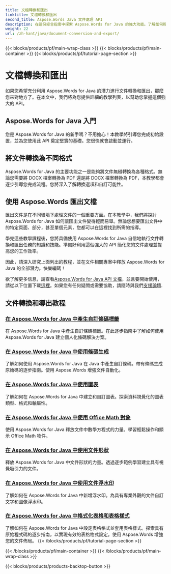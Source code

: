 ```yaml
---
title: 文檔轉換和匯出
linktitle: 文檔轉換和匯出
second_title: Aspose.Words Java 文件處理 API
description: 在這份綜合指南中探索 Aspose.Words for Java 的強大功能。了解如何輕鬆轉換和匯出文件。
weight: 22
url: /zh-hant/java/document-conversion-and-export/
---
```


{{< blocks/products/pf/main-wrap-class >}}
{{< blocks/products/pf/main-container >}}
{{< blocks/products/pf/tutorial-page-section >}}

# 文檔轉換和匯出


如果您希望充分利用 Aspose.Words for Java 的潛力進行文件轉換和匯出，那麼您來對地方了。在本文中，我們將為您提供詳細的教學列表，以幫助您掌握這個強大的 API。

## Aspose.Words for Java 入門
您是 Aspose.Words for Java 的新手嗎？不用擔心！本教學將引導您完成初始設置，並為您使用此 API 奠定堅實的基礎。您很快就會啟動並運行。

## 將文件轉換為不同格式
Aspose.Words for Java 的主要功能之一是能夠將文件無縫轉換為各種格式。無論您需要將 DOCX 檔案轉換為 PDF 還是將 DOCX 檔案轉換為 PDF，本教學都會逐步引導您完成流程。您將深入了解轉換選項和自訂可能性。

## 使用 Aspose.Words 匯出文檔
匯出文件是在不同環境下處理文件的一個重要方面。在本教學中，我們將探討 Aspose.Words for Java 如何讓匯出文件變得輕而易舉。無論您想要匯出文件中的特定頁面、部分，甚至單個元素，您都可以在這裡找到所需的指導。

學完這些教學課程後，您將具備使用 Aspose.Words for Java 自信地執行文件轉換和匯出任務的知識和技能。準備好利用這個強大的 API 簡化您的文件處理並提高您的工作效率。

因此，請深入研究上面列出的教程，並在文件相關專案中釋放 Aspose.Words for Java 的全部潛力。快樂編碼！

欲了解更多信息，請查看[Aspose.Words for Java API 文檔](https://reference.aspose.com/words/java/)，並且要開始使用，請從以下位置下載[這裡](https://releases.aspose.com/words/java/)。如果您有任何疑問或需要協助，請隨時與我們[支援論壇](https://forum.aspose.com/).

## 文件轉換和導出教程
### [在 Aspose.Words for Java 中產生自訂條碼標籤](./generating-custom-barcode-labels/)
在 Aspose.Words for Java 中產生自訂條碼標籤。在此逐步指南中了解如何使用 Aspose.Words for Java 建立個人化條碼解決方案。
### [在 Aspose.Words for Java 中使用條碼生成](./using-barcode-generation/)
了解如何使用 Aspose.Words for Java 在 Java 中產生自訂條碼。帶有條碼生成原始碼的逐步指南。使用 Aspose.Words 增強文件自動化。
### [在 Aspose.Words for Java 中使用圖表](./using-charts/)
了解如何在 Aspose.Words for Java 中建立和自訂圖表。探索資料視覺化的圖表類型、格式和軸屬性。
### [在 Aspose.Words for Java 中使用 Office Math 對象](./using-office-math-objects/)
使用 Aspose.Words for Java 釋放文件中數學方程式的力量。學習輕鬆操作和顯示 Office Math 物件。
### [在 Aspose.Words for Java 中使用文件形狀](./using-document-shapes/)
釋放 Aspose.Words for Java 中文件形狀的力量。透過逐步範例學習建立具有視覺吸引力的文件。
### [在 Aspose.Words for Java 中使用文件浮水印](./using-watermarks-to-documents/)
了解如何在 Aspose.Words for Java 中新增浮水印。為具有專業外觀的文件自訂文字和圖像浮水印。
### [在 Aspose.Words for Java 中格式化表格和表格樣式](./formatting-tables-and-table-styles/)
了解如何在 Aspose.Words for Java 中設定表格格式並套用表格樣式。探索具有原始程式碼的逐步指南，以實現有效的表格格式設定。使用 Aspose.Words 增強您的文件佈局。
{{< /blocks/products/pf/tutorial-page-section >}}

{{< /blocks/products/pf/main-container >}}
{{< /blocks/products/pf/main-wrap-class >}}

{{< blocks/products/products-backtop-button >}}
